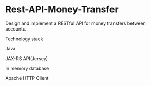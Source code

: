 # Rest-API-Money-Transfer

Design and implement a RESTful API  for money transfers between accounts.

Technology stack

Java

JAX-RS API(Jersey)

In memory database

Apache HTTP Client

